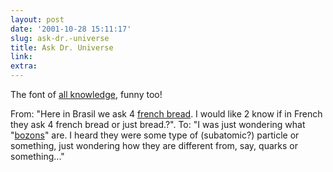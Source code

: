 ```yaml
---
layout: post
date: '2001-10-28 15:11:17'
slug: ask-dr.-universe
title: Ask Dr. Universe
link: 
extra: 
---
```


The font of [all knowledge](http://www.wsu.edu/druniverse/), funny too!

From: "Here in Brasil we ask 4 [french bread](http://druniverse.wsu.edu/QandA.asp?questionID=8934). I would like 2 know if in French they ask 4 french bread or just bread.?".
To: "I was just wondering what "[bozons](http://druniverse.wsu.edu/QandA.asp?questionID=27935)" are. I heard they were some type of (subatomic?) particle or something, just wondering how they are different from, say, quarks or something..."